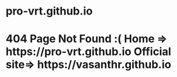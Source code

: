 # pro-vrt.github.io

<h1> 404
Page Not Found :(
Home => https://pro-vrt.github.io
Official site=> https://vasanthr.github.io
</h1>
